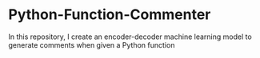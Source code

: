 # Python-Function-Commenter
In this repository, I create an encoder-decoder machine learning model to generate comments when given a Python function
